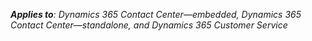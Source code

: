 _**Applies to**: Dynamics 365 Contact Center&mdash;embedded, Dynamics 365 Contact Center&mdash;standalone, and Dynamics 365 Customer Service_